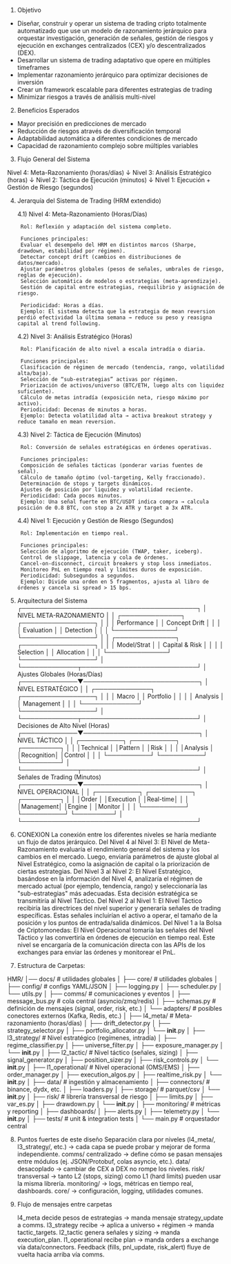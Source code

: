 1) Objetivo

- Diseñar, construir y operar un sistema de trading cripto totalmente automatizado que use un 
modelo de razonamiento jerárquico para orquestar investigación, generación de señales, 
gestión de riesgos y ejecución en exchanges centralizados (CEX) y/o descentralizados (DEX).
- Desarrollar un sistema de trading adaptativo que opere en múltiples timeframes
- Implementar razonamiento jerárquico para optimizar decisiones de inversión
- Crear un framework escalable para diferentes estrategias de trading
- Minimizar riesgos a través de análisis multi-nivel

2) Beneficios Esperados

- Mayor precisión en predicciones de mercado
- Reducción de riesgos através de diversificación temporal
- Adaptabilidad automática a diferentes condiciones de mercado
- Capacidad de razonamiento complejo sobre múltiples variables

3) Flujo General del Sistema

Nivel 4: Meta-Razonamiento (horas/días)
        ↓
Nivel 3: Análisis Estratégico (horas)
        ↓
Nivel 2: Táctica de Ejecución (minutos)
        ↓
Nivel 1: Ejecución + Gestión de Riesgo (segundos)


4) Jerarquía del Sistema de Trading (HRM extendido)

    4.1) Nivel 4: Meta-Razonamiento (Horas/Días)

        Rol: Reflexión y adaptación del sistema completo.

        Funciones principales:
        Evaluar el desempeño del HRM en distintos marcos (Sharpe, drawdown, estabilidad por régimen).
        Detectar concept drift (cambios en distribuciones de datos/mercado).
        Ajustar parámetros globales (pesos de señales, umbrales de riesgo, reglas de ejecución).
        Selección automática de modelos o estrategias (meta-aprendizaje).
        Gestión de capital entre estrategias, reequilibrio y asignación de riesgo.
        
        Periodicidad: Horas a días.
        Ejemplo: El sistema detecta que la estrategia de mean reversion perdió efectividad la última semana → reduce su peso y reasigna capital al trend following.

    4.2) Nivel 3: Análisis Estratégico (Horas)

        Rol: Planificación de alto nivel a escala intradía o diaria.

        Funciones principales:
        Clasificación de régimen de mercado (tendencia, rango, volatilidad alta/baja).
        Selección de “sub-estrategias” activas por régimen.
        Priorización de activos/universo (BTC/ETH, luego alts con liquidez suficiente).
        Cálculo de metas intradía (exposición neta, riesgo máximo por activo).
        Periodicidad: Decenas de minutos a horas.
        Ejemplo: Detecta volatilidad alta → activa breakout strategy y reduce tamaño en mean reversion.

    4.3) Nivel 2: Táctica de Ejecución (Minutos)

        Rol: Conversión de señales estratégicas en órdenes operativas.

        Funciones principales:
        Composición de señales tácticas (ponderar varias fuentes de señal).
        Cálculo de tamaño óptimo (vol-targeting, Kelly fraccionado).
        Determinación de stops y targets dinámicos.
        Ajustes de posición por liquidez y volatilidad reciente.
        Periodicidad: Cada pocos minutos.
        Ejemplo: Una señal fuerte en BTC/USDT indica compra → calcula posición de 0.8 BTC, con stop a 2x ATR y target a 3x ATR.

    4.4) Nivel 1: Ejecución y Gestión de Riesgo (Segundos)

        Rol: Implementación en tiempo real.

        Funciones principales:
        Selección de algoritmo de ejecución (TWAP, taker, iceberg).
        Control de slippage, latencia y cola de órdenes.
        Cancel-on-disconnect, circuit breakers y stop loss inmediatos.
        Monitoreo PnL en tiempo real y límites duros de exposición.
        Periodicidad: Subsegundos a segundos.
        Ejemplo: Divide una orden en 5 fragmentos, ajusta al libro de órdenes y cancela si spread > 15 bps.


5) Arquitectura del Sistema
┌─────────────────────────────────────────┐
│        NIVEL META-RAZONAMIENTO          │
│  ┌──────────────┐  ┌─────────────────┐  │
│  │ Performance  │  │ Concept Drift   │  │
│  │ Evaluation   │  │ Detection       │  │
│  └──────────────┘  └─────────────────┘  │
│  ┌──────────────┐  ┌─────────────────┐  │
│  │ Model/Strat  │  │ Capital & Risk  │  │
│  │ Selection    │  │ Allocation      │  │
│  └──────────────┘  └─────────────────┘  │
└─────────────┬───────────────────────────┘
              │ Ajustes Globales (Horas/Días)
┌─────────────▼───────────────────────────┐
│           NIVEL ESTRATÉGICO             │
│  ┌─────────────┐  ┌─────────────────┐   │
│  │ Macro       │  │ Portfolio       │   │
│  │ Analysis    │  │ Management      │   │
│  └─────────────┘  └─────────────────┘   │
└─────────────┬───────────────────────────┘
              │ Decisiones de Alto Nivel (Horas)
┌─────────────▼───────────────────────────┐
│            NIVEL TÁCTICO                │
│  ┌──────────┐ ┌──────────┐ ┌─────────┐  │
│  │Technical │ │Pattern   │ │Risk     │  │
│  │Analysis  │ │Recognition│ │Control  │  │
│  └──────────┘ └──────────┘ └─────────┘  │
└─────────────┬───────────────────────────┘
              │ Señales de Trading (Minutos)
┌─────────────▼───────────────────────────┐
│          NIVEL OPERACIONAL              │
│  ┌──────────┐ ┌──────────┐ ┌─────────┐  │
│  │Order     │ │Execution │ │Real-time│  │
│  │Management│ │Engine    │ │Monitor  │  │
│  └──────────┘ └──────────┘ └─────────┘  │
└─────────────────────────────────────────┘

6) CONEXION
La conexión entre los diferentes niveles se haría mediante un flujo de datos jerárquico.
Del Nivel 4 al Nivel 3: El Nivel de Meta-Razonamiento evaluaría el rendimiento general del sistema y los cambios en el mercado. Luego, enviaría parámetros de ajuste global al Nivel Estratégico, como la asignación de capital o la priorización de ciertas estrategias.
Del Nivel 3 al Nivel 2: El Nivel Estratégico, basándose en la información del Nivel 4, analizaría el régimen de mercado actual (por ejemplo, tendencia, rango) y seleccionaría las "sub-estrategias" más adecuadas. Esta decisión estratégica se transmitiría al Nivel Táctico.
Del Nivel 2 al Nivel 1: El Nivel Táctico recibiría las directrices del nivel superior y generaría señales de trading específicas. Estas señales incluirían el activo a operar, el tamaño de la posición y los puntos de entrada/salida dinámicos.
Del Nivel 1 a la Bolsa de Criptomonedas: El Nivel Operacional tomaría las señales del Nivel Táctico y las convertiría en órdenes de ejecución en tiempo real. Este nivel se encargaría de la comunicación directa con las APIs de los exchanges para enviar las órdenes y monitorear el PnL.

7) Estructura de Carpetas:

HMR/
│── docs/                # utilidades globales
│
├── core/                # utilidades globales
│   ├── config/          # configs YAML/JSON
│   ├── logging.py
│   ├── scheduler.py
│   └── utils.py
│
├── comms/               # comunicaciones y eventos
│   ├── message_bus.py   # cola central (asyncio/zmq/redis)
│   ├── schemas.py       # definición de mensajes (signal, order, risk, etc.)
│   └── adapters/        # posibles conectores externos (Kafka, Redis, etc.)
│
├── l4_meta/             # Meta-razonamiento (horas/días)
│   ├── drift_detector.py
│   ├── strategy_selector.py
│   ├── portfolio_allocator.py
│   └── __init__.py
│
├── l3_strategy/         # Nivel estratégico (regímenes, intradía)
│   ├── regime_classifier.py
│   ├── universe_filter.py
│   ├── exposure_manager.py
│   └── __init__.py
│
├── l2_tactic/           # Nivel táctico (señales, sizing)
│   ├── signal_generator.py
│   ├── position_sizer.py
│   ├── risk_controls.py
│   └── __init__.py
│
├── l1_operational/      # Nivel operacional (OMS/EMS)
│   ├── order_manager.py
│   ├── execution_algos.py
│   ├── realtime_risk.py
│   └── __init__.py
│
├── data/                # ingestión y almacenamiento
│   ├── connectors/      # binance, dydx, etc.
│   ├── loaders.py
│   ├── storage/         # parquet/csv
│   └── __init__.py
│
├── risk/                # librería transversal de riesgo
│   ├── limits.py
│   ├── var_es.py
│   ├── drawdown.py
│   └── __init__.py
│
├── monitoring/          # métricas y reporting
│   ├── dashboards/
│   ├── alerts.py
│   ├── telemetry.py
│   └── __init__.py
│
├── tests/               # unit & integration tests
│
└── main.py              # orquestador central

8) Puntos fuertes de este diseño
    Separación clara por niveles (l4_meta/, l3_strategy/, etc.) → cada capa se puede probar y mejorar de forma independiente.
    comms/ centralizado → define cómo se pasan mensajes entre módulos (ej. JSON/Protobuf, colas asyncio, etc.).
    data/ desacoplado → cambiar de CEX a DEX no rompe los niveles.
    risk/ transversal → tanto L2 (stops, sizing) como L1 (hard limits) pueden usar la misma librería.
    monitoring/ → logs, métricas en tiempo real, dashboards.
    core/ → configuración, logging, utilidades comunes.

9) Flujo de mensajes entre carpetas 
 
    l4_meta decide pesos de estrategias → manda mensaje strategy_update a comms.
    l3_strategy recibe → aplica a universo + régimen → manda tactic_targets.
    l2_tactic genera señales y sizing → manda execution_plan.
    l1_operational recibe plan → manda orders a exchange vía data/connectors.
    Feedback (fills, pnl_update, risk_alert) fluye de vuelta hacia arriba vía comms.